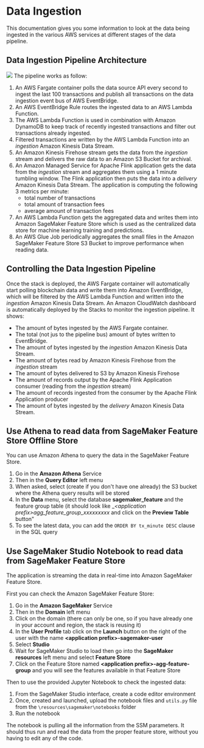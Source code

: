 # Data Ingestion
This documentation gives you some information to look at the data being ingested in the various AWS services at different
stages of the data pipeline.
## Data Ingestion Pipeline Architecture
![](./images/data-ingestion-details.jpg)
The pipeline works as follow:
1. An AWS Fargate container polls the data source API every second to ingest the last 100 transactions and publish all transactions on the data ingestion event bus of AWS EventBridge.
2. An AWS EventBridge Rule routes the ingested data to an AWS Lambda Function.
3. The AWS Lambda Function is used in combination with Amazon DynamoDB to keep track of recently ingested transactions and filter out transactions already ingested.
4. Filtered transactions are written by the AWS Lambda Function into an _ingestion_ Amazon Kinesis Data Stream.
5. An Amazon Kinesis Firehose stream gets the data from the _ingestion_ stream and delivers the raw data to an Amazon S3 Bucket for archival.
6. An Amazon Managed Service for Apache Flink application gets the data from the _ingestion_ stream and aggregates them using a 1 minute tumbling window. The Flink application then puts the data into a _delivery_ Amazon Kinesis Data Stream. The application is computing the following 3 metrics per minute:
   - total number of transactions
   - total amount of transaction fees
   - average amount of transaction fees
7. An AWS Lambda Function gets the aggregated data and writes them into Amazon SageMaker Feature Store which is used as the centralized data store for machine learning training and predictions.
8. An AWS Glue Job periodically aggregates the small files in the Amazon SageMaker Feature Store S3 Bucket to improve performance when reading data.
## Controlling the Data Ingestion Pipeline
Once the stack is deployed, the AWS Fargate container will automatically start polling blockchain data and write them into Amazon EventBridge, which will be filtered by the AWS Lambda Function and written into the _ingestion_ Amazon Kinesis Data Stream.
An Amazon CloudWatch dashboard is automatically deployed by the Stacks to monitor the ingestion pipeline. It shows:
* The amount of bytes ingested by the AWS Fargate container.
* The total (not jus to the pipeline bus) amount of bytes written to EventBridge.
* The amount of bytes ingested by the _ingestion_ Amazon Kinesis Data Stream.
* The amount of bytes read by Amazon Kinesis Firehose from the  _ingestion_ stream
* The amount of bytes  delivered to S3 by Amazon Kinesis Firehose
* The amount of records output by the Apache Flink Application consumer (reading from the _ingestion_ stream)
* The amount of records ingested from the consumer by the Apache Flink Application producer
* The amount of bytes ingested by the _delivery_ Amazon Kinesis Data Stream.
## Use Athena to read data from SageMaker Feature Store Offline Store
You can use Amazon Athena to query the data in the SageMaker Feature Store.
1. Go in the __Amazon Athena__ Service
2. Then in the __Query Editor__ left menu
3. When asked, select (create if you don't have one already) the S3 bucket where the Athena query results will be stored
4. In the __Data__ menu, select the database __sagemaker_feature__ and the  feature group table (it should look like
__\<application prefix\>_agg_feature_group\_xxxxxxxxx__ and click on the __Preview Table__ button"
5. To see the latest data, you can add the ``ORDER BY tx_minute DESC`` clause in the SQL query
## Use SageMaker Studio Notebook to read data from SageMaker Feature Store
The application is streaming the data in real-time into Amazon SageMaker Feature Store.

First you can check the Amazon SageMaker Feature Store:
1. Go in the __Amazon SageMaker__ Service
2. Then in the __Domain__ left menu
3. Click on the domain (there can only be one, so if you have already one in your account and region, the stack is reusing it)
4. In the __User Profile__ tab click on the __Launch__ button on the right of the user with the name __\<application prefix\>-sagemaker-user__
5. Select __Studio__
6. Wait for SageMaker Studio to load then go into the __SageMaker resources__ left menu and select __Feature Store__
7. Click on the Feature Store named __\<application prefix\>-agg-feature-group__ and you will see the features
available in that Feature Store

Then to use the provided Jupyter Notebook to check the ingested data: 
1. From the SageMaker Studio interface, create a code editor environment
2. Once, created and launched, upload the notebook files and `utils.py` file from the `\resources\sagemaker\notebooks` folder
3. Run the notebook

The notebook is pulling all the information from the SSM parameters. It should thus run and read the data from the
proper feature store, without you having to edit any of the code.
